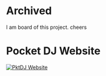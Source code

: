 # Archived
I am board of this project. cheers

# Pocket DJ Website

[![PktDJ Website](https://i.imgur.com/wvBrWpu.gif)](https://i.imgur.com/wvBrWpu.gifv "PktDJ Website")
